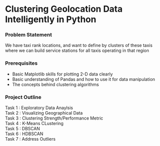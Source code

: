 # Clustering Geolocation Data Intelligently in Python

### Problem Statement 

We have taxi rank locations, and want to define by clusters of these taxis where we can build service stations for all taxis operating in that region

### Prerequisites

- Basic Matplotlib skills for plotting 2-D data clearly
- Basic understanding of Pandas and how to use it for data manipulation
- The concepts behind clustering algorithms

### Project Outline

Task 1 : Exploratory Data Anaylsis    
Task 2 : Visualizing Geographical Data    
Task 3 : Clustering Strength/Performance Metric    
Task 4 : K-Means CLustering    
Task 5 : DBSCAN    
Task 6 : HDBSCAN    
Task 7 : Address Outliers    
